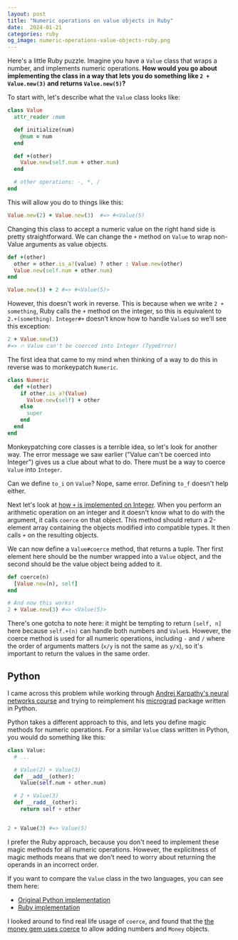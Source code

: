 ```yaml
---
layout: post
title: "Numeric operations on value objects in Ruby"
date:  2024-01-21
categories: ruby
og_image: numeric-operations-value-objects-ruby.png
---
```


Here's a little Ruby puzzle.
Imagine you have a `Value` class
that wraps a number,
and implements numeric operations.
**How would you go about implementing the class
in a way that lets you do something like
`2 + Value.new(3)`
and returns `Value.new(5)`?**

To start with,
let's describe what the `Value` class looks like:

```ruby
class Value
  attr_reader :num

  def initialize(num)
    @num = num
  end

  def +(other)
    Value.new(self.num + other.num)
  end

  # other operations: -, *, /
end
```

This will allow you do to things like this:

```ruby
Value.new(2) + Value.new(3)  #=> #<Value(5)
```

Changing this class to accept a numeric value
on the right hand side
is pretty straightforward.
We can change the `+` method on `Value`
to wrap non-Value arguments as value objects.

```ruby
def +(other)
  other = other.is_a?(value) ? other : Value.new(other)
  Value.new(self.num + other.num)
end

Value.new(3) + 2 #=> #<Value(5)>
```

However, this doesn't work in reverse.
This is because
when we write `2 + something`,
Ruby calls the `+` method on the integer,
so this is equivalent to `2.+(something)`.
`Integer#+` doesn't know how to handle `Value`s
so we'll see this exception:

```ruby
2 + Value.new(3)
#=> 🔥 Value can't be coerced into Integer (TypeError)
```

The first idea that came to my mind
when thinking of a way to do this in reverse
was to monkeypatch `Numeric`.

```ruby
class Numeric
  def +(other)
    if other.is_a?(Value)
      Value.new(self) + other
    else
      super
    end
  end
end
```

Monkeypatching core classes
is a terrible idea,
so let's look for another way.
The error message  we saw earlier
("Value can't be coerced into Integer")
gives us a clue about what to do.
There must be a way to coerce `Value` into `Integer`.

Can we define `to_i` on `Value`?
Nope, same error.
Defining `to_f` doesn't help either.

Next let's look at
[how `+` is implemented on Integer](https://github.com/ruby/ruby/blob/34315510d34543cf14fe0ac9e8adb1d86b5beebf/numeric.c#L3990).
When you perform an arithmetic operation on an integer
and it doesn't know what to do with the argument,
it calls `coerce` on that object.
This method should return a 2-element array
containing the objects
modified into compatible types.
It then calls `+` on the resulting objects.

We can now define a `Value#coerce` method,
that returns a tuple.
Ther first element here should be the number
wrapped into a `Value` object,
and the second should be the value object being added to it.

```ruby
def coerce(n)
  [Value.new(n), self]
end

# And now this works!
2 + Value.new(3) #=> <Value(5)>
```

There's one gotcha to note here:
it might be tempting to return `[self, n]` here
because `self.+(n)` can handle both numbers and `Value`s.
However, the coerce method is used
for all numeric operations,
including `-` and `/`
where the order of arguments matters
(`x/y` is not the same as `y/x`),
so it's important to return the values
in the same order.

## Python

I came across this problem
while working through
[Andrej Karpathy's neural networks course](https://karpathy.ai/zero-to-hero.html)
and trying to reimplement
his [micrograd](https://github.com/karpathy/micrograd) package written in Python.

Python takes a different approach to this,
and lets you define magic methods
for numeric operations.
For a similar `Value` class
written in Python,
you would do something like this:

```python
class Value:
  # ...

  # Value(2) + Value(3)
  def __add__(other):
    Value(self.num + other.num)

  # 2 + Value(3)
  def __radd__(other):
    return self + other


2 + Value(3) #=> Value(5)
```

I prefer the Ruby approach,
because you don't need to implement these magic methods
for all numeric operations.
However, the explicitness of magic methods
means that we don't need to worry
about returning the operands in an incorrect order.

If you want to compare the `Value` class in the two languages,
you can see them here:

- [Original Python implementation](https://github.com/karpathy/micrograd/blob/master/micrograd/engine.py)
- [Ruby implementation](https://github.com/nithinbekal/micrograd/blob/main/lib/micrograd/value.rb)

I looked around to find real life usage of `coerce`,
and found that the
[the money gem uses coerce](https://github.com/RubyMoney/money/blob/092ecc7a711263208ae12fd62e7538f3d7a6348a/lib/money/money/arithmetic.rb#L326)
to allow adding numbers and `Money` objects.
